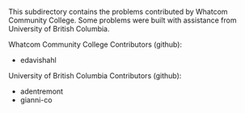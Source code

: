 This subdirectory contains the problems contributed by Whatcom Community College. Some problems were built with assistance from University of British Columbia.

Whatcom Community College Contributors (github):
* edavishahl

University of British Columbia Contributors (github):
* adentremont
* gianni-co
